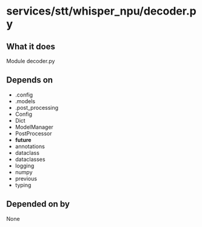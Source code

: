 # services/stt/whisper_npu/decoder.py

## What it does
Module decoder.py

## Depends on
- .config
- .models
- .post_processing
- Config
- Dict
- ModelManager
- PostProcessor
- __future__
- annotations
- dataclass
- dataclasses
- logging
- numpy
- previous
- typing

## Depended on by
None

